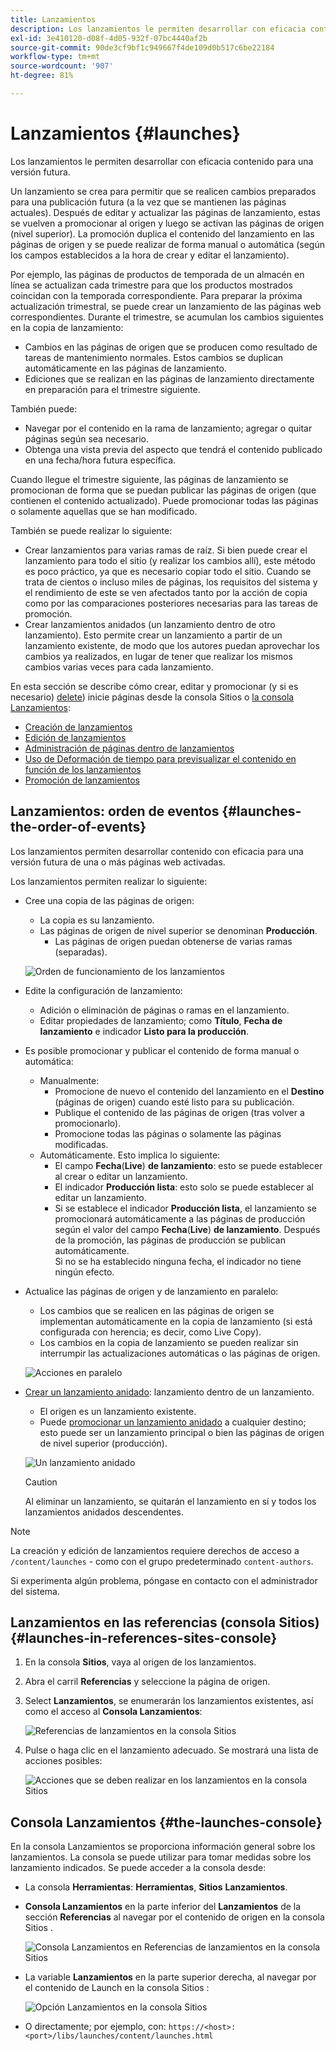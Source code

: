 ```yaml
---
title: Lanzamientos
description: Los lanzamientos le permiten desarrollar con eficacia contenido para una versión futura. También permiten preparar los cambios para una publicación en el futuro, a la vez que mantienen las páginas actuales.
exl-id: 3e410120-d08f-4d05-932f-07bc4440af2b
source-git-commit: 90de3cf9bf1c949667f4de109d0b517c6be22184
workflow-type: tm+mt
source-wordcount: '907'
ht-degree: 81%

---
```


# Lanzamientos {#launches}

Los lanzamientos le permiten desarrollar con eficacia contenido para una versión futura. 

Un lanzamiento se crea para permitir que se realicen cambios preparados para una publicación futura (a la vez que se mantienen las páginas actuales). Después de editar y actualizar las páginas de lanzamiento, estas se vuelven a promocionar al origen y luego se activan las páginas de origen (nivel superior). La promoción duplica el contenido del lanzamiento en las páginas de origen y se puede realizar de forma manual o automática (según los campos establecidos a la hora de crear y editar el lanzamiento).

Por ejemplo, las páginas de productos de temporada de un almacén en línea se actualizan cada trimestre para que los productos mostrados coincidan con la temporada correspondiente. Para preparar la próxima actualización trimestral, se puede crear un lanzamiento de las páginas web correspondientes. Durante el trimestre, se acumulan los cambios siguientes en la copia de lanzamiento:

* Cambios en las páginas de origen que se producen como resultado de tareas de mantenimiento normales. Estos cambios se duplican automáticamente en las páginas de lanzamiento.
* Ediciones que se realizan en las páginas de lanzamiento directamente en preparación para el trimestre siguiente.

También puede:

* Navegar por el contenido en la rama de lanzamiento; agregar o quitar páginas según sea necesario.
* Obtenga una vista previa del aspecto que tendrá el contenido publicado en una fecha/hora futura específica.

Cuando llegue el trimestre siguiente, las páginas de lanzamiento se promocionan de forma que se puedan publicar las páginas de origen (que contienen el contenido actualizado). Puede promocionar todas las páginas o solamente aquellas que se han modificado. 

También se puede realizar lo siguiente:

* Crear lanzamientos para varias ramas de raíz. Si bien puede crear el lanzamiento para todo el sitio (y realizar los cambios allí), este método es poco práctico, ya que es necesario copiar todo el sitio. Cuando se trata de cientos o incluso miles de páginas, los requisitos del sistema y el rendimiento de este se ven afectados tanto por la acción de copia como por las comparaciones posteriores necesarias para las tareas de promoción.
* Crear lanzamientos anidados (un lanzamiento dentro de otro lanzamiento). Esto permite crear un lanzamiento a partir de un lanzamiento existente, de modo que los autores puedan aprovechar los cambios ya realizados, en lugar de tener que realizar los mismos cambios varias veces para cada lanzamiento.

En esta sección se describe cómo crear, editar y promocionar (y si es necesario) [delete](/help/sites-cloud/authoring/launches/creating.md#deleting-a-launch)) inicie páginas desde la consola Sitios o [la consola Lanzamientos](#the-launches-console):

* [Creación de lanzamientos](/help/sites-cloud/authoring/launches/creating.md)
* [Edición de lanzamientos](/help/sites-cloud/authoring/launches/editing.md)
* [Administración de páginas dentro de lanzamientos](/help/sites-cloud/authoring/launches/managing-pages.md)
* [Uso de Deformación de tiempo para previsualizar el contenido en función de los lanzamientos](/help/sites-cloud/authoring/launches/preview.md)
* [Promoción de lanzamientos](/help/sites-cloud/authoring/launches/promoting.md)

## Lanzamientos: orden de eventos {#launches-the-order-of-events}

Los lanzamientos permiten desarrollar contenido con eficacia para una versión futura de una o más páginas web activadas.

Los lanzamientos permiten realizar lo siguiente:

* Cree una copia de las páginas de origen:
   * La copia es su lanzamiento.
   * Las páginas de origen de nivel superior se denominan **Producción**.
      * Las páginas de origen puedan obtenerse de varias ramas (separadas).

   ![Orden de funcionamiento de los lanzamientos](/help/sites-cloud/authoring/assets/launches-order.png)

* Edite la configuración de lanzamiento:
   * Adición o eliminación de páginas o ramas en el lanzamiento.
   * Editar propiedades de lanzamiento; como **Título**, **Fecha de lanzamiento** e indicador **Listo para la producción**.
* Es posible promocionar y publicar el contenido de forma manual o automática:
   * Manualmente:
      * Promocione de nuevo el contenido del lanzamiento en el **Destino** (páginas de origen) cuando esté listo para su publicación.
      * Publique el contenido de las páginas de origen (tras volver a promocionarlo).
      * Promocione todas las páginas o solamente las páginas modificadas.
   * Automáticamente. Esto implica lo siguiente:
      * El campo **Fecha**(**Live**) **de lanzamiento**: esto se puede establecer al crear o editar un lanzamiento. 
      * El indicador **Producción lista**: esto solo se puede establecer al editar un lanzamiento.
      * Si se establece el indicador **Producción lista**, el lanzamiento se promocionará automáticamente a las páginas de producción según el valor del campo **Fecha**(**Live**) **de lanzamiento**. Después de la promoción, las páginas de producción se publican automáticamente.\
         Si no se ha establecido ninguna fecha, el indicador no tiene ningún efecto.
* Actualice las páginas de origen y de lanzamiento en paralelo:
   * Los cambios que se realicen en las páginas de origen se implementan automáticamente en la copia de lanzamiento (si está configurada con herencia; es decir, como Live Copy). 
   * Los cambios en la copia de lanzamiento se pueden realizar sin interrumpir las actualizaciones automáticas o las páginas de origen. 

   ![Acciones en paralelo](/help/sites-cloud/authoring/assets/launches-parallel.png)

* [Crear un lanzamiento anidado](/help/sites-cloud/authoring/launches/creating.md#creating-a-nested-launch): lanzamiento dentro de un lanzamiento.
   * El origen es un lanzamiento existente.
   * Puede [promocionar un lanzamiento anidado](/help/sites-cloud/authoring/launches/promoting.md#promoting-a-nested-launch) a cualquier destino; esto puede ser un lanzamiento principal o bien las páginas de origen de nivel superior (producción).

   ![Un lanzamiento anidado](/help/sites-cloud/authoring/assets/launches-nested.png)

   >[!CAUTION]
   >
   >Al eliminar un lanzamiento, se quitarán el lanzamiento en sí y todos los lanzamientos anidados descendentes.

>[!NOTE]
>
>La creación y edición de lanzamientos requiere derechos de acceso a `/content/launches` - como con el grupo predeterminado `content-authors`.
>
>Si experimenta algún problema, póngase en contacto con el administrador del sistema. 

## Lanzamientos en las referencias (consola Sitios) {#launches-in-references-sites-console}

1. En la consola **Sitios**, vaya al origen de los lanzamientos.
1. Abra el carril **Referencias** y seleccione la página de origen.
1. Select **Lanzamientos**, se enumerarán los lanzamientos existentes, así como el acceso al **Consola Lanzamientos**:

   ![Referencias de lanzamientos en la consola Sitios](/help/sites-cloud/authoring/assets/launches-references.png)

1. Pulse o haga clic en el lanzamiento adecuado. Se mostrará una lista de acciones posibles:

   ![Acciones que se deben realizar en los lanzamientos en la consola Sitios](/help/sites-cloud/authoring/assets/launches-references-actions.png)

## Consola Lanzamientos {#the-launches-console}

En la consola Lanzamientos se proporciona información general sobre los lanzamientos. La consola se puede utilizar para tomar medidas sobre los lanzamiento indicados. Se puede acceder a la consola desde: 

* La consola **Herramientas**: **Herramientas**, **Sitios** **Lanzamientos**.

* **Consola Lanzamientos** en la parte inferior del **Lanzamientos** de la sección **Referencias** al navegar por el contenido de origen en la consola Sitios .

   ![Consola Lanzamientos en Referencias de lanzamientos en la consola Sitios](/help/sites-cloud/authoring/assets/launches-references.png)

* La variable **Lanzamientos** en la parte superior derecha, al navegar por el contenido de Launch en la consola Sitios :

   ![Opción Lanzamientos en la consola Sitios](/help/sites-cloud/authoring/assets/launches-console-navigate-launch-content.png)

* O directamente; por ejemplo, con:
   `https://<host>:<port>/libs/launches/content/launches.html`
